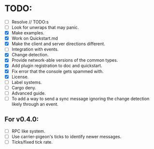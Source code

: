 # TODO:
- [ ] Resolve // TODO:s
- [ ] Look for unwraps that may panic.
- [x] Make examples.
- [x] Work on Quickstart.md
- [x] Make the client and server directions different.
- [ ] Integration with events.
- [x] Change detection.
- [x] Provide network-able versions of the common types.
- [x] Add plugin registration to doc and quickstart.
- [x] Fix error that the console gets spammed with.
- [x] License. 
- [ ] Label systems.
- [ ] Cargo deny.
- [ ] Advanced guide.
- [ ] To add a way to send a sync message ignoring the change detection likely through an event.

## For v0.4.0:
- [ ] RPC like system.
- [ ] Use carrier-pigeon's ticks to identify newer messages.
- [ ] Ticks/fixed tick rate.
